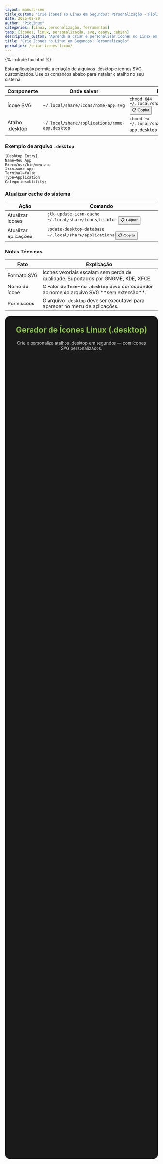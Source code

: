 ```yaml
---
layout: manual-seo
title_custom: "Crie Ícones no Linux em Segundos: Personalização - Piolinux"
date: 2025-08-20
author: "PioLinux"
categories: [linux, personalização, ferramentas]
tags: [ícones, linux, personalização, svg, geany, debian]
description_custom: "Aprenda a criar e personalizar ícones no Linux em segundos. Ferramentas, atalhos e dicas para deixar seu desktop moderno, rápido e com sua cara."
title: "Crie Ícones no Linux em Segundos: Personalização"
permalink: /criar-ícones-linux/
---
```


{% include toc.html %}



<section class="post-content">
    

<p>Esta aplicação permite a criação de arquivos .desktop e ícones SVG customizados. Use os comandos abaixo para instalar o atalho no seu sistema.</p>

<table class="evergreen-table">
  <thead>
    <tr>
      <th>Componente</th>
      <th>Onde salvar</th>
      <th>Permissões</th>
    </tr>
  </thead>
  <tbody>
    <tr>
      <td data-label="Componente">Ícone SVG</td>
      <td data-label="Onde salvar">
        <code>~/.local/share/icons/nome-app.svg</code>
      </td>
      <td data-label="Permissões">
        <code>chmod 644 ~/.local/share/icons/nome-app.svg</code>
        <button class="copy-btn" data-command="chmod 644 ~/.local/share/icons/nome-app.svg">📋 Copiar</button>
      </td>
    </tr>
    <tr>
      <td data-label="Componente">Atalho .desktop</td>
      <td data-label="Onde salvar">
        <code>~/.local/share/applications/nome-app.desktop</code>
      </td>
      <td data-label="Permissões">
        <code>chmod +x ~/.local/share/applications/nome-app.desktop</code>
        <button class="copy-btn" data-command="chmod +x ~/.local/share/applications/nome-app.desktop">📋 Copiar</button>
      </td>
    </tr>
  </tbody>
</table>

<h3 id="exemplo">Exemplo de arquivo <code>.desktop</code></h3>
<pre><code>[Desktop Entry]
Name=Meu App
Exec=/usr/bin/meu-app
Icon=nome-app
Terminal=false
Type=Application
Categories=Utility;</code></pre>

<h3 id="atualizar">Atualizar cache do sistema</h3>
<table class="evergreen-table">
  <thead>
    <tr>
      <th>Ação</th>
      <th>Comando</th>
    </tr>
  </thead>
  <tbody>
    <tr>
      <td data-label="Ação">Atualizar ícones</td>
      <td data-label="Comando">
        <code>gtk-update-icon-cache ~/.local/share/icons/hicolor</code>
        <button class="copy-btn" data-command="gtk-update-icon-cache ~/.local/share/icons/hicolor">📋 Copiar</button>
      </td>
    </tr>
    <tr>
      <td data-label="Ação">Atualizar aplicações</td>
      <td data-label="Comando">
        <code>update-desktop-database ~/.local/share/applications</code>
        <button class="copy-btn" data-command="update-desktop-database ~/.local/share/applications">📋 Copiar</button>
      </td>
    </tr>
  </tbody>
</table>

<h3 id="notas">Notas Técnicas</h3>
<table class="evergreen-table">
  <thead>
    <tr>
      <th>Fato</th>
      <th>Explicação</th>
    </tr>
  </thead>
  <tbody>
    <tr>
      <td data-label="Fato">Formato SVG</td>
      <td data-label="Explicação">Ícones vetoriais escalam sem perda de qualidade. Suportados por GNOME, KDE, XFCE.</td>
    </tr>
    <tr>
      <td data-label="Fato">Nome do ícone</td>
      <td data-label="Explicação">O valor de <code>Icon=</code> no <code>.desktop</code> deve corresponder ao nome do arquivo SVG **sem extensão**.</td>
    </tr>
    <tr>
      <td data-label="Fato">Permissões</td>
      <td data-label="Explicação">O arquivo <code>.desktop</code> deve ser executável para aparecer no menu de aplicações.</td>
    </tr>
  </tbody>
</table>

<main>
   <div class="tool-container" style="background: #1a1a1a; padding: 30px; border-radius: 16px; border: 1px solid #333; max-width: 800px; margin: 0 auto;">
    <h2 style="color: #8bc34a; margin: 0 0 20px 0; font-size: 1.8em; text-align: center;"> Gerador de Ícones Linux (.desktop)</h2>
    <p style="color: #d0d0d0; text-align: center; margin-bottom: 30px;">Crie e personalize atalhos .desktop em segundos — com ícones SVG personalizados.</p>

    <div id="messageBox" style="display: none; padding: 12px; border-radius: 8px; margin-bottom: 20px; text-align: center; font-weight: bold;"></div>

    <div style="display: grid; gap: 25px; margin-bottom: 30px;">
        <!-- Nome e Comando -->
        <div style="display: grid; gap: 15px;">
            <div>
                <label for="appName" style="color: #a6e3a1; display: block; margin-bottom: 8px; font-weight: bold;">Nome da Aplicação</label>
                <input type="text" id="appName" placeholder="Ex: Meu App, VS Code, Terminal" style="width: 100%; padding: 12px; background: #2a2a2a; color: #e0e0e0; border: 1px solid #444; border-radius: 8px; font-family: 'Courier New', monospace;">
            </div>
            <div>
                <label for="appCommand" style="color: #a6e3a1; display: block; margin-bottom: 8px; font-weight: bold;">Comando de Execução</label>
                <input type="text" id="appCommand" placeholder="Ex: code, firefox, gnome-terminal" style="width: 100%; padding: 12px; background: #2a2a2a; color: #e0e0e0; border: 1px solid #444; border-radius: 8px; font-family: 'Courier New', monospace;">
            </div>
        </div>

        <!-- Opções de Estilo -->
        <div style="background: #1a2a1a; padding: 20px; border-radius: 12px; border: 1px solid #333;">
            <h3 style="color: #8bc34a; margin: 0 0 20px 0; font-size: 1.3em;"> Personalize seu Ícone</h3>

            <!-- Ícone -->
            <div style="margin-bottom: 20px;">
                <label style="color: #a6e3a1; display: block; margin-bottom: 10px; font-weight: bold;">Escolha um Ícone</label>
                <select id="iconSelector" style="width: 100%; padding: 10px; background: #2a2a2a; color: #e0e0e0; border: 1px solid #444; border-radius: 6px; font-family: 'Courier New', monospace;">
                    <option value="user"> Genérico</option>
                    <option value="chrome">Google Chrome</option>
                    <option value="firefox"> Mozilla Firefox</option>
                    <option value="vscode"> VS Code</option>
                    <option value="terminal"> Terminal</option>
                    <option value="folder"> Pasta</option>
                    <option value="penguin"> Penguin (Linux)</option>
                </select>
            </div>

            <!-- Formato -->
            <div style="margin-bottom: 20px;">
                <label style="color: #a6e3a1; display: block; margin-bottom: 10px; font-weight: bold;">Formato do Fundo</label>
                <div id="styleButtons" style="display: flex; gap: 10px; flex-wrap: wrap;">
                    <button data-style="rounded-square" style="background: #2a2a2a; color: #e0e0e0; padding: 8px 16px; border: 2px solid #4caf50; border-radius: 6px; cursor: pointer; font-family: monospace; transition: all 0.2s;">■ Quadrado Arredondado</button>
                    <button data-style="circle" style="background: #2a2a2a; color: #e0e0e0; padding: 8px 16px; border: 2px solid #333; border-radius: 6px; cursor: pointer; font-family: monospace; transition: all 0.2s;">● Círculo</button>
                </div>
            </div>

            <!-- Cor -->
            <div>
                <label style="color: #a6e3a1; display: block; margin-bottom: 10px; font-weight: bold;">Cor do Fundo</label>
                <div id="colorSwatches" style="display: flex; gap: 8px; flex-wrap: wrap;">
                    <div data-color="#3B82F6" title="Azul" style="width: 30px; height: 30px; background-color: #3B82F6; border-radius: 50%; cursor: pointer; border: 2px solid transparent; transition: transform 0.2s;"></div>
                    <div data-color="#EF4444" title="Vermelho" style="width: 30px; height: 30px; background-color: #EF4444; border-radius: 50%; cursor: pointer; border: 2px solid transparent; transition: transform 0.2s;"></div>
                    <div data-color="#10B981" title="Verde" style="width: 30px; height: 30px; background-color: #10B981; border-radius: 50%; cursor: pointer; border: 2px solid transparent; transition: transform 0.2s;"></div>
                    <div data-color="#F97316" title="Laranja" style="width: 30px; height: 30px; background-color: #F97316; border-radius: 50%; cursor: pointer; border: 2px solid transparent; transition: transform 0.2s;"></div>
                    <div data-color="#6366F1" title="Roxo" style="width: 30px; height: 30px; background-color: #6366F1; border-radius: 50%; cursor: pointer; border: 2px solid transparent; transition: transform 0.2s;"></div>
                    <div data-color="#6B7280" title="Cinza" style="width: 30px; height: 30px; background-color: #6B7280; border-radius: 50%; cursor: pointer; border: 2px solid transparent; transition: transform 0.2s;"></div>
                </div>
            </div>
        </div>
    </div>

    <div style="text-align: center; margin-bottom: 30px;">
        <button id="generateButton" style="background: linear-gradient(90deg, #4caf50, #8bc34a); color: white; padding: 14px 32px; border: none; border-radius: 8px; cursor: pointer; font-weight: bold; font-size: 1.1em; transition: transform 0.2s, box-shadow 0.2s;">
             Gerar Ícone e Atalho
        </button>
    </div>

    <div id="outputContainer" style="display: none; background: #121212; padding: 30px; border-radius: 12px; border: 1px solid #333;">
        <h2 style="color: #8bc34a; margin: 0 0 25px 0; font-size: 1.5em; text-align: center;"> Resultado</h2>

        <!-- Preview -->
        <div style="text-align: center; margin-bottom: 30px;">
            <p style="color: #a6e3a1; margin-bottom: 15px; font-weight: bold;">Pré-visualização do Ícone:</p>
            <div id="iconPreview" style="width: 120px; height: 120px; background-color: #3B82F6; border-radius: 20px; margin: 0 auto; display: flex; align-items: center; justify-content: center; box-shadow: 0 4px 8px rgba(0,0,0,0.3);">
                <svg id="previewSvg" style="width: 80px; height: 80px;" viewBox="0 0 24 24" fill="white" xmlns="http://www.w3.org/2000/svg"></svg>
            </div>
        </div>

        <!-- SVG -->
        <div style="margin-bottom: 30px;">
            <h3 style="color: #a6e3a1; margin: 0 0 15px 0; font-size: 1.2em;">1.  Ícone SVG</h3>
            <p style="color: #d0d0d0; margin-bottom: 15px;">Copie o código abaixo e salve em um arquivo chamado <code style="background: #2a2a2a; padding: 2px 6px; border-radius: 4px;">nome-do-app.svg</code>.</p>
            <div style="position: relative;">
                <textarea id="outputSvg" readonly style="width: 100%; height: 150px; padding: 15px; background: #1a1a1a; color: #a6e3a1; border: 1px solid #333; border-radius: 8px; font-family: 'Courier New', monospace; resize: vertical;"></textarea>
                <button class="copy-btn" style="position: absolute; top: 10px; right: 10px; background: #2a2a2a; color: #8bc34a; border: none; padding: 8px 12px; border-radius: 4px; cursor: pointer; font-weight: bold;">📋 Copiar</button>
            </div>
        </div>

        <!-- Desktop -->
        <div>
            <h3 style="color: #a6e3a1; margin: 0 0 15px 0; font-size: 1.2em;">2.  Arquivo .desktop</h3>
            <p style="color: #d0d0d0; margin-bottom: 15px;">Copie o conteúdo abaixo e salve em <code style="background: #2a2a2a; padding: 2px 6px; border-radius: 4px;">~/.local/share/applications/nome-do-app.desktop</code>.</p>
            <div style="position: relative;">
                <textarea id="outputDesktop" readonly style="width: 100%; height: 200px; padding: 15px; background: #1a1a1a; color: #a6e3a1; border: 1px solid #333; border-radius: 8px; font-family: 'Courier New', monospace; resize: vertical;"></textarea>
                <button class="copy-btn" style="position: absolute; top: 10px; right: 10px; background: #2a2a2a; color: #8bc34a; border: none; padding: 8px 12px; border-radius: 4px; cursor: pointer; font-weight: bold;">📋 Copiar</button>
            </div>
        </div>
    </div>
</div>

<script>
    const iconPaths = {
        user: `<path d="M12 2C6.47715 2 2 6.47715 2 12C2 17.5228 6.47715 22 12 22C17.5228 22 22 17.5228 22 12C22 6.47715 17.5228 2 12 2ZM12 4.5C14.7614 4.5 17 6.73858 17 9.5C17 12.2614 14.7614 14.5 12 14.5C9.23858 14.5 7 12.2614 7 9.5C7 6.73858 9.23858 4.5 12 4.5ZM12 16.5C8.98188 16.5 6.2758 18.2562 4.5 20.5513V21H19.5V20.5513C17.7242 18.2562 15.0181 16.5 12 16.5Z"/>`,
        chrome: `<path d="M12 2C6.48 2 2 6.48 2 12C2 17.52 6.48 22 12 22C17.52 22 22 17.52 22 12C22 6.48 17.52 2 12 2ZM12 4.5C15.04 4.5 17.5 6.96 17.5 10C17.5 13.04 15.04 15.5 12 15.5C8.96 15.5 6.5 13.04 6.5 10C6.5 6.96 8.96 4.5 12 4.5ZM12 18C16.97 18 21 14.07 21 9.5H18C18 12.83 15.33 15.5 12 15.5V18ZM12 15.5C8.67 15.5 6 12.83 6 9.5H3C3 14.07 7.03 18 12 18Z"/>`,
        firefox: `<path d="M12 2C6.48 2 2 6.48 2 12C2 17.52 6.48 22 12 22C17.52 22 22 17.52 22 12C22 6.48 17.52 2 12 2ZM12 4C15.866 4 19 7.13401 19 11C19 14.866 15.866 18 12 18C8.13401 18 5 14.866 5 11C5 7.13401 8.13401 4 12 4ZM12 6.5C14.7614 6.5 17 8.73858 17 11.5C17 14.2614 14.7614 16.5 12 16.5C9.23858 16.5 7 14.2614 7 11.5C7 8.73858 9.23858 6.5 12 6.5Z"/>`,
        vscode: `<path d="M22 6C22 4.9 21.1 4 20 4H4C2.9 4 2 4.9 2 6V18C2 19.1 2.9 20 4 20H20C21.1 20 22 19.1 22 18V6ZM15 16H9V8H15V16ZM12 12.5C12.83 12.5 13.5 13.17 13.5 14C13.5 14.83 12.83 15.5 12 15.5C11.17 15.5 10.5 14.83 10.5 14C10.5 13.17 11.17 12.5 12 12.5Z"/>`,
        terminal: `<path d="M2 4C2 2.9 2.9 2 4 2H20C21.1 2 22 2.9 22 4V20C22 21.1 21.1 22 20 22H4C2.9 22 2 21.1 2 20V4ZM4 4H20V6H4V4ZM4 8H20V18H4V8ZM6 10V16H18V10H6Z"/>`,
        folder: `<path d="M22 11V6C22 4.9 21.1 4 20 4H12L10 2H4C2.9 2 2 2.9 2 4V18C2 19.1 2.9 20 4 20H20C21.1 20 22 19.1 22 18V11ZM12 6H4V4H10L12 6ZM20 18H4V8H20V18Z"/>`,
        penguin: `<text x="12" y="16" font-size="12" text-anchor="middle" fill="white" font-family="Arial">🐧</text>`
    };

    let selectedStyle = 'rounded-square';
    let selectedColor = '#3B82F6';
    let selectedIcon = 'user';

    // Elementos
    const appNameInput = document.getElementById('appName');
    const appCommandInput = document.getElementById('appCommand');
    const iconSelector = document.getElementById('iconSelector');
    const styleButtons = document.querySelectorAll('#styleButtons button');
    const colorSwatches = document.getElementById('colorSwatches');
    const generateButton = document.getElementById('generateButton');
    const outputContainer = document.getElementById('outputContainer');
    const outputSvgTextarea = document.getElementById('outputSvg');
    const outputDesktopTextarea = document.getElementById('outputDesktop');
    const iconPreview = document.getElementById('iconPreview');
    const previewSvg = document.getElementById('previewSvg');
    const messageBox = document.getElementById('messageBox');

    // Funções
    function showMessage(text, isError = false) {
        messageBox.textContent = text;
        messageBox.style.display = 'block';
        messageBox.style.backgroundColor = isError ? '#330000' : '#1a2a1a';
        messageBox.style.color = isError ? '#ff5252' : '#a6e3a1';
        messageBox.style.border = isError ? '1px solid #ff5252' : '1px solid #333';
        setTimeout(() => {
            messageBox.style.display = 'none';
        }, 3000);
    }

    function updateIconPreview() {
        previewSvg.innerHTML = iconPaths[selectedIcon];
    }

    // Event Listeners
    iconSelector.addEventListener('change', (e) => {
        selectedIcon = e.target.value;
        updateIconPreview();
    });

    styleButtons.forEach(button => {
        button.addEventListener('click', () => {
            styleButtons.forEach(btn => btn.style.border = '2px solid #333');
            button.style.border = '2px solid #4caf50';
            selectedStyle = button.dataset.style;
            
            if (selectedStyle === 'rounded-square') {
                iconPreview.style.borderRadius = '20px';
            } else {
                iconPreview.style.borderRadius = '50%';
            }
        });
    });

    colorSwatches.addEventListener('click', (e) => {
        const swatch = e.target.closest('div');
        if (swatch && swatch.dataset.color) {
            // Reset border
            colorSwatches.querySelectorAll('div').forEach(el => {
                el.style.transform = 'scale(1)';
            });
            // Apply border and scale
            swatch.style.transform = 'scale(1.2)';
            
            selectedColor = swatch.dataset.color;
            iconPreview.style.backgroundColor = selectedColor;
        }
    });

    generateButton.addEventListener('click', () => {
        const appName = appNameInput.value.trim();
        const appCommand = appCommandInput.value.trim();

        if (!appName || !appCommand) {
            showMessage('⚠️ Por favor, preencha todos os campos.', true);
            return;
        }
        
        const iconFileName = `${appName.toLowerCase().replace(/\s/g, '-')}.svg`;

        const iconShape = selectedStyle === 'rounded-square' ? 'rx="20" ry="20"' : 'rx="128" ry="128"';
        const svgContent = `
<svg width="256" height="256" viewBox="0 0 256 256" xmlns="http://www.w3.org/2000/svg">
    <rect width="256" height="256" ${iconShape} fill="${selectedColor}" />
    <g transform="translate(128,128) scale(8) translate(-12,-12)">
        ${iconPaths[selectedIcon]}
    </g>
</svg>`.trim();
        
        outputSvgTextarea.value = svgContent;

        const desktopContent = `
[Desktop Entry]
Name=${appName}
Comment=Atalho para ${appName}
Exec=${appCommand}
Icon=${iconFileName}
Type=Application
Terminal=false
Categories=Utility;
StartupNotify=true`.trim();

        outputDesktopTextarea.value = desktopContent;

        outputContainer.style.display = 'block';
        showMessage('✅ Ícone e atalho gerados com sucesso!');
    });

    document.querySelectorAll('.copy-btn').forEach(button => {
        button.addEventListener('click', (e) => {
            const parent = e.target.closest('div');
            const textarea = parent.querySelector('textarea');
            textarea.select();
            document.execCommand('copy');
            showMessage('📋 Copiado para a área de transferência!');
        });
    });

    // Inicializa
    window.onload = () => {
        updateIconPreview();
        document.querySelector('[data-style="rounded-square"]').style.border = '2px solid #4caf50';
    };
</script>

</main>











